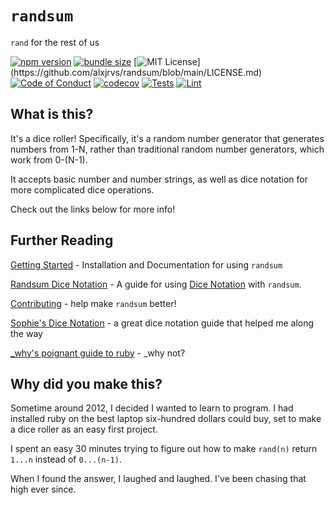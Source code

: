 # `randsum`

`rand` for the rest of us

[![npm version](https://img.shields.io/npm/v/randsum)](https://img.shields.io/npm/v/randsum)
[![bundle size](https://img.shields.io/bundlephobia/min/randsum)](https://img.shields.io/bundlephobia/min/randsum)
[![MIT License](https://img.shields.io/apm/l/atomic-design-ui.svg?)](https://github.com/alxjrvs/randsum/blob/main/LICENSE.md)
[![Code of Conduct](https://img.shields.io/badge/code%20of-conduct-ff69b4.svg?style=flat)](https://github.com/alxjrvs/randsum/blob/main/CODE_OF_CONDUCT.md)
[![codecov](https://codecov.io/gh/alxjrvs/randsum/branch/main/graph/badge.svg?token=uww6E0o1ob)](https://codecov.io/gh/alxjrvs/randsum)
[![Tests](https://github.com/alxjrvs/randsum/actions/workflows/tests.yml/badge.svg)](https://github.com/alxjrvs/randsum/actions/workflows/tests.yml)
[![Lint](https://github.com/alxjrvs/randsum/actions/workflows/lint.yml/badge.svg)](https://github.com/alxjrvs/randsum/actions/workflows/lint.yml)

## What is this?

It's a dice roller! Specifically, it's a random number generator that generates numbers from 1-N, rather than traditional random number generators, which work from 0-(N-1).

It accepts basic number and number strings, as well as dice notation for more complicated dice operations.

Check out the links below for more info!

## Further Reading

[Getting Started](https://github.com/alxjrvs/randsum/blob/main/GETTING_STARTED.md) - Installation and Documentation for using `randsum`

[Randsum Dice Notation](https://github.com/alxjrvs/randsum/blob/main/RANDSUM_DICE_NOTATION.md) - A guide for using [Dice Notation](https://en.wikipedia.org/wiki/Dice_notation) with `randsum`.

[Contributing](https://github.com/alxjrvs/randsum/blob/main/CONTRIBUTING.md) - help make `randsum` better!

[Sophie's Dice Notation](https://sophiehoulden.com/dice/documentation/notation.html) - a great dice notation guide that helped me along the way

[\_why's poignant guide to ruby](https://poignant.guide/) - \_why not?

## Why did you make this?

Sometime around 2012, I decided I wanted to learn to program. I had installed ruby on the best laptop six-hundred dollars could buy, set to make a dice roller as an easy first project.

I spent an easy 30 minutes trying to figure out how to make `rand(n)` return `1...n` instead of `0...(n-1)`.

When I found the answer, I laughed and laughed. I've been chasing that high ever since.
